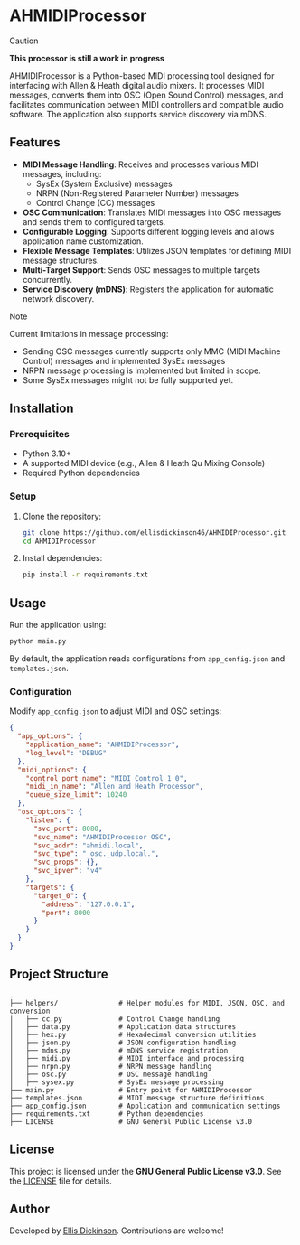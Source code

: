 # AHMIDIProcessor

> [!CAUTION]  
> **This processor is still a work in progress**  

AHMIDIProcessor is a Python-based MIDI processing tool designed for interfacing with Allen & Heath digital audio mixers. It processes MIDI messages, converts them into OSC (Open Sound Control) messages, and facilitates communication between MIDI controllers and compatible audio software. The application also supports service discovery via mDNS.

## Features

- **MIDI Message Handling**: Receives and processes various MIDI messages, including:
  - SysEx (System Exclusive) messages
  - NRPN (Non-Registered Parameter Number) messages
  - Control Change (CC) messages
- **OSC Communication**: Translates MIDI messages into OSC messages and sends them to configured targets.
- **Configurable Logging**: Supports different logging levels and allows application name customization.
- **Flexible Message Templates**: Utilizes JSON templates for defining MIDI message structures.
- **Multi-Target Support**: Sends OSC messages to multiple targets concurrently.
- **Service Discovery (mDNS)**: Registers the application for automatic network discovery.

> [!NOTE]  
> Current limitations in message processing:
> - Sending OSC messages currently supports only MMC (MIDI Machine Control) messages and implemented SysEx messages
> - NRPN message processing is implemented but limited in scope.
> - Some SysEx messages might not be fully supported yet.

## Installation

### Prerequisites

- Python 3.10+
- A supported MIDI device (e.g., Allen & Heath Qu Mixing Console)
- Required Python dependencies

### Setup

1. Clone the repository:

   ```sh
   git clone https://github.com/ellisdickinson46/AHMIDIProcessor.git
   cd AHMIDIProcessor
   ```

2. Install dependencies:

   ```sh
   pip install -r requirements.txt
   ```

## Usage

Run the application using:

```sh
python main.py
```

By default, the application reads configurations from `app_config.json` and `templates.json`.

### Configuration

Modify `app_config.json` to adjust MIDI and OSC settings:

```json
{
  "app_options": {
    "application_name": "AHMIDIProcessor",
    "log_level": "DEBUG"
  },
  "midi_options": {
    "control_port_name": "MIDI Control 1 0",
    "midi_in_name": "Allen and Heath Processor",
    "queue_size_limit": 10240
  },
  "osc_options": {
    "listen": {
      "svc_port": 8080,
      "svc_name": "AHMIDIProcessor OSC",
      "svc_addr": "ahmidi.local",
      "svc_type": "_osc._udp.local.",
      "svc_props": {},
      "svc_ipver": "v4"
    },
    "targets": {
      "target_0": {
        "address": "127.0.0.1",
        "port": 8000
      }
    }
  }
}
```

## Project Structure

```
.
├── helpers/               # Helper modules for MIDI, JSON, OSC, and conversion
│   ├── cc.py              # Control Change handling
│   ├── data.py            # Application data structures
│   ├── hex.py             # Hexadecimal conversion utilities
│   ├── json.py            # JSON configuration handling
│   ├── mdns.py            # mDNS service registration
│   ├── midi.py            # MIDI interface and processing
│   ├── nrpn.py            # NRPN message handling
│   ├── osc.py             # OSC message handling
│   ├── sysex.py           # SysEx message processing
├── main.py                # Entry point for AHMIDIProcessor
├── templates.json         # MIDI message structure definitions
├── app_config.json        # Application and communication settings
├── requirements.txt       # Python dependencies
├── LICENSE                # GNU General Public License v3.0
```

## License

This project is licensed under the **GNU General Public License v3.0**. See the [LICENSE](LICENSE) file for details.

## Author

Developed by [Ellis Dickinson](https://github.com/ellisdickinson46). Contributions are welcome!
